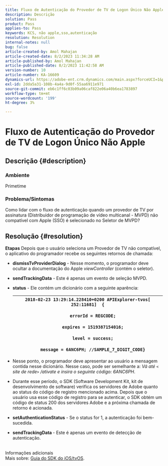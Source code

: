 ```yaml
---
title: Fluxo de Autenticação do Provedor de TV de Logon Único Não Apple
description: Descrição
solution: Pass
product: Pass
applies-to: Pass
keywords: KCS, não apple,sso,autenticação
resolution: Resolution
internal-notes: null
bug: false
article-created-by: Amol Mahajan
article-created-date: 8/2/2023 11:34:28 AM
article-published-by: Amol Mahajan
article-published-date: 8/2/2023 11:42:58 AM
version-number: 10
article-number: KA-16609
dynamics-url: https://adobe-ent.crm.dynamics.com/main.aspx?forceUCI=1&pagetype=entityrecord&etn=knowledgearticle&id=3141f489-2831-ee11-bdf3-6045bd006b3d
exl-id: 2dda5a31-108b-4a4a-9d0f-55aa6911e971
source-git-commit: eb6c1ff6c03b09a06caf822e06a40b6ea1783897
workflow-type: tm+mt
source-wordcount: '199'
ht-degree: 3%

---
```


# Fluxo de Autenticação do Provedor de TV de Logon Único Não Apple

## Descrição {#description}


### <b>Ambiente</b>

Primetime



### <b>Problema/Sintomas</b>

Como lidar com o fluxo de autenticação quando um provedor de TV por assinatura (Distribuidor de programação de vídeo multicanal - MVPD) não compatível com Apple (SSO) é selecionado no Seletor de MVPD?


## Resolução {#resolution}

<b>Etapas</b>
Depois que o usuário seleciona um Provedor de TV não compatível, o aplicativo do programador recebe os seguintes retornos de chamada:

- <b>dismissTvProviderDialog</b> - Nesse momento, o programador deve ocultar a documentação do Apple *viewController* (contém o seletor).
- <b>sendTrackingData</b> - Este é apenas um evento de seleção MVPD.
- <b>status</b> - Ele contém um dicionário com a seguinte aparência:

  | `2018-02-23 13:29:14.228410+0200 APIExplorer-tvos[ 252:11681]  {`<br><br>`    errorId = REGCODE;`<br><br>`    expires = 1519387154016;`<br><br>`    level = success;`<br><br>`    message = 6ANC6PH; //SAMPLE_7_DIGIT_CODE}` |
  | --- |


- Nesse ponto, o programador deve apresentar ao usuário a mensagem contida nesse dicionário. Nesse caso, pode ser semelhante a: *Vá até `<` site de rede`>` /ativate e insira o seguinte código: 6ANC6PH*.
- Durante esse período, o SDK (Software Development Kit, kit de desenvolvimento de software) verifica os servidores de Adobe quanto ao status do código de registro mencionado acima. Depois que o usuário usa esse código de registro para se autenticar, o SDK obtém um código de status 200 dos servidores Adobe e a próxima chamada de retorno é acionada.


- <b>setAuthenticationStatus</b> - Se o status for 1, a autenticação foi bem-sucedida.


- <b>sendTrackingData </b>- Este é apenas um evento de detecção de autenticação.

<br>Informações adicionais<br>
Mais sobre: [Guia do SDK do iOS/tvOS](https://experienceleague.adobe.com/docs/primetime/authentication/programmer-integration-guide/accessenabler-sdk/ios-sdk/iostvos-sdk-cookbook.html?lang=en#create_dev).
